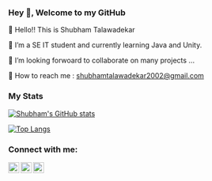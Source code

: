 ### Hey 👋, Welcome to my GitHub 

👋 Hello!! This is Shubham Talawadekar

🌱 I’m a SE IT student and currently learning Java and Unity.

👀 I’m looking forwoard to collaborate on many projects ...

📧 How to reach me : shubhamtalawadekar2002@gmail.com


### My Stats


[![Shubham's GitHub stats](https://github-readme-stats.vercel.app/api?username=0-shubham-0&show_icons=true&theme=dark)](https://github.com/anuraghazra/github-readme-stats)

[![Top Langs](https://github-readme-stats.vercel.app/api/top-langs/?username=0-shubham-0&theme=dark)](https://github.com/anuraghazra/github-readme-stats)

### Connect with me:

[<img align="left" alt="Skar_Styles | Twitter" width="22px" src="https://www.iconsdb.com/icons/preview/royal-blue/twitter-xxl.png" />][twitter]
[<img align="left" alt="shubham-talawadekar | LinkedIn" width="22px" src="https://www.iconsdb.com/icons/preview/white/linkedin-3-xxl.png" />][linkedin]
[<img align="left" alt="shubham.t.7 | Instagram" width="22px" src="https://www.edigitalagency.com.au/wp-content/uploads/new-instagram-logo-white-border-icon-png-large.png" />][instagram]

[twitter]: https://twitter.com/Skar_Styles
[instagram]: https://www.instagram.com/shubham.t.7/
[linkedin]: https://www.linkedin.com/in/shubham-talawadekar-8b6ab5206/

